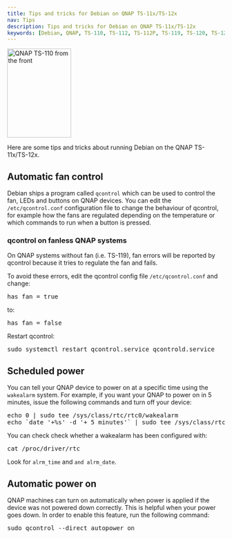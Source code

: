 ```yaml
---
title: Tips and tricks for Debian on QNAP TS-11x/TS-12x
nav: Tips
description: Tips and tricks for Debian on QNAP TS-11x/TS-12x
keywords: [Debian, QNAP, TS-110, TS-112, TS-112P, TS-119, TS-120, TS-121, tips, tricks]
---
```


<div class="right">
<img src = "../images/r_qnap_ts110.jpg" class="border" alt="QNAP TS-110 from the front" width="148" height="206" />
</div>

Here are some tips and tricks about running Debian on the QNAP
TS-11x/TS-12x.

<h2 id="qcontrol-upgrade">Automatic fan control</h2>

Debian ships a program called `qcontrol` which can be used to control the
fan, LEDs and buttons on QNAP devices.  You can edit the
`/etc/qcontrol.conf` configuration file to change the behaviour of
qcontrol, for example how the fans are regulated depending on the
temperature or which commands to run when a button is pressed.

<h3 id="Fanless">qcontrol on fanless QNAP systems</h3>

On QNAP systems without fan (i.e. TS-119), fan errors will be reported by
qcontrol because it tries to regulate the fan and fails.

To avoid these errors, edit the qcontrol config file `/etc/qcontrol.conf`
and change:

<div class="code">
<pre>
has_fan = true
</pre>
</div>

to:

<div class="code">
<pre>
has_fan = false
</pre>
</div>

Restart qcontrol:

<div class="code">
<pre>
sudo systemctl restart qcontrol.service qcontrold.service
</pre>
</div>

<h2 id="wakealarm">Scheduled power</h2>

You can tell your QNAP device to power on at a specific time using the
`wakealarm` system.  For example, if you want your QNAP to power on in 5
minutes, issue the following commands and turn off your device:

<div class="code">
<pre>
echo 0 | sudo tee /sys/class/rtc/rtc0/wakealarm
echo `date '+%s' -d '+ 5 minutes'` | sudo tee /sys/class/rtc/rtc0/wakealarm
</pre>
</div>

You can check check whether a wakealarm has been configured with:

<div class="code">
<pre>
cat /proc/driver/rtc
</pre>
</div>

Look for `alrm_time` and `and alrm_date`.

<h2 id="autopower">Automatic power on</h2>

QNAP machines can turn on automatically when power is applied if the device
was not powered down correctly.  This is helpful when your power goes down.
In order to enable this feature, run the following command:

<div class="code">
<pre>
sudo qcontrol --direct autopower on
</pre>
</div>

